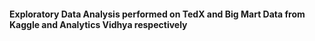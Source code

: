 #### Exploratory Data Analysis performed on TedX and Big Mart Data from Kaggle and Analytics Vidhya respectively
